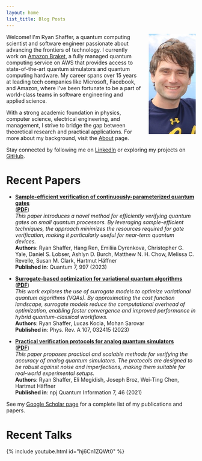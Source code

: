 ```yaml
---
layout: home
list_title: Blog Posts
---
```

<img src="/images/portrait.jpg" style="float: right; padding: 0px 0px 20px 20px" width="125" alt="Portrait of Ryan Shaffer, an applied scientist working on quantum computing" />

Welcome! I'm Ryan Shaffer, a quantum computing scientist and software engineer passionate about advancing the frontiers of technology. I currently work on [Amazon Braket](https://aws.amazon.com/braket/), a fully managed quantum computing service on AWS that provides access to state-of-the-art quantum simulators and quantum computing hardware. My career spans over 15 years at leading tech companies like Microsoft, Facebook, and Amazon, where I've been fortunate to be a part of world-class teams in software engineering and applied science.

With a strong academic foundation in physics, computer science, electrical engineering, and management, I strive to bridge the gap between theoretical research and practical applications. For more about my background, visit the [About](./about.md) page.

Stay connected by following me on [LinkedIn](https://www.linkedin.com/in/rmshaffer) or exploring my projects on [GitHub](https://github.com/rmshaffer).

# Recent Papers

- [**Sample-efficient verification of continuously-parameterized quantum gates**](https://quantum-journal.org/papers/q-2023-05-04-997/)  
  ([**PDF**](https://quantum-journal.org/papers/q-2023-05-04-997/pdf/))  
  *This paper introduces a novel method for efficiently verifying quantum gates on small quantum processors. By leveraging sample-efficient techniques, the approach minimizes the resources required for gate verification, making it particularly useful for near-term quantum devices.*  
  **Authors**: Ryan Shaffer, Hang Ren, Emiliia Dyrenkova, Christopher G. Yale, Daniel S. Lobser, Ashlyn D. Burch, Matthew N. H. Chow, Melissa C. Revelle, Susan M. Clark, Hartmut Häffner  
  **Published in**: Quantum 7, 997 (2023)

- [**Surrogate-based optimization for variational quantum algorithms**](https://journals.aps.org/pra/abstract/10.1103/PhysRevA.107.032415)  
  ([**PDF**](./papers/PhysRevA.107.032415.pdf))  
  *This work explores the use of surrogate models to optimize variational quantum algorithms (VQAs). By approximating the cost function landscape, surrogate models reduce the computational overhead of optimization, enabling faster convergence and improved performance in hybrid quantum-classical workflows.*  
  **Authors**: Ryan Shaffer, Lucas Kocia, Mohan Sarovar  
  **Published in**: Phys. Rev. A 107, 032415 (2023)

- [**Practical verification protocols for analog quantum simulators**](https://www.nature.com/articles/s41534-021-00380-8)  
  ([**PDF**](https://www.nature.com/articles/s41534-021-00380-8.pdf?dl=0))  
  *This paper proposes practical and scalable methods for verifying the accuracy of analog quantum simulators. The protocols are designed to be robust against noise and imperfections, making them suitable for real-world experimental setups.*  
  **Authors**: Ryan Shaffer, Eli Megidish, Joseph Broz, Wei-Ting Chen, Hartmut Häffner  
  **Published in**: npj Quantum Information 7, 46 (2021)

See my [Google Scholar page](https://scholar.google.com/citations?user=SRrFQ-gAAAAJ) for a complete list of my publications and papers.

# Recent Talks

 {% include youtube.html id="hj6Cn1ZQWt0" %}
